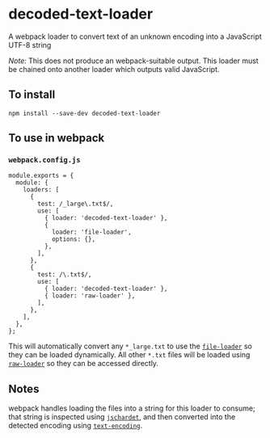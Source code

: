# decoded-text-loader
A webpack loader to convert text of an unknown encoding into a JavaScript UTF-8 string

*Note:* This does not produce an webpack-suitable output. This loader must be chained onto another loader which outputs
valid JavaScript.

## To install

```
npm install --save-dev decoded-text-loader
```

## To use in webpack

### `webpack.config.js`
```
module.exports = {
  module: {
    loaders: [
      {
        test: /_large\.txt$/,
        use: [
          { loader: 'decoded-text-loader' },
          {
            loader: 'file-loader',
            options: {},
          },
        ],
      },
      {
        test: /\.txt$/,
        use: [
          { loader: 'decoded-text-loader' },
          { loader: 'raw-loader' },
        ],
      },
    ],
  },
};
```

This will automatically convert any `*_large.txt` to use the 
 [`file-loader`](https://webpack.js.org/loaders/file-loader/) so they can be 
 loaded dynamically. All other `*.txt` files will be loaded using
 [`raw-loader`](https://webpack.js.org/loaders/raw-loader/) so they can be 
 accessed directly.

## Notes

webpack handles loading the files into a string for this loader to consume; 
 that string is inspected using
 [`jschardet`](https://www.npmjs.com/package/jschardet), and then converted
 into the detected encoding using
 [`text-encoding`](https://www.npmjs.com/package/text-encoding).
